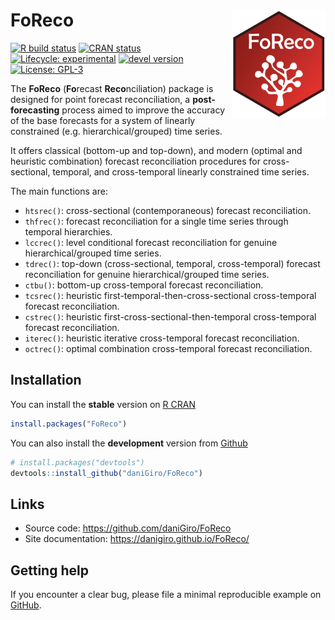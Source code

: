 
<!-- README.md is generated from README.Rmd. Please edit that file -->

# FoReco <img src="man/figures/logo.svg" align="right" alt="logo" width="150" style = "border: none; float: right;">

<!-- badges: start -->

[![R build
status](https://github.com/daniGiro/FoReco/workflows/R-CMD-check/badge.svg)](https://github.com/daniGiro/FoReco/actions)
[![CRAN
status](https://www.r-pkg.org/badges/version/FoReco)](https://CRAN.R-project.org/package=FoReco)
[![Lifecycle:
experimental](https://img.shields.io/badge/lifecycle-experimental-orange.svg)](https://www.tidyverse.org/lifecycle/#experimental)
[![devel
version](https://img.shields.io/badge/devel%20version-0.2.0-blue.svg)](https://github.com/daniGiro/FoReco)
[![License:
GPL-3](https://img.shields.io/badge/license-GPL--3-forestgreen.svg)](https://cran.r-project.org/web/licenses/GPL-3)
<!-- badges: end -->

The **FoReco** (**Fo**recast **Reco**nciliation) package is designed for
point forecast reconciliation, a **post-forecasting** process aimed to
improve the accuracy of the base forecasts for a system of linearly
constrained (e.g. hierarchical/grouped) time series.

It offers classical (bottom-up and top-down), and modern (optimal and
heuristic combination) forecast reconciliation procedures for
cross-sectional, temporal, and cross-temporal linearly constrained time
series.

The main functions are:

-   `htsrec()`: cross-sectional (contemporaneous) forecast
    reconciliation.
-   `thfrec()`: forecast reconciliation for a single time series through
    temporal hierarchies.
-   `lccrec()`: level conditional forecast reconciliation for genuine
    hierarchical/grouped time series.
-   `tdrec()`: top-down (cross-sectional, temporal, cross-temporal)
    forecast reconciliation for genuine hierarchical/grouped time
    series.
-   `ctbu()`: bottom-up cross-temporal forecast reconciliation.
-   `tcsrec()`: heuristic first-temporal-then-cross-sectional
    cross-temporal forecast reconciliation.
-   `cstrec()`: heuristic first-cross-sectional-then-temporal
    cross-temporal forecast reconciliation.
-   `iterec()`: heuristic iterative cross-temporal forecast
    reconciliation.
-   `octrec()`: optimal combination cross-temporal forecast
    reconciliation.

## Installation

You can install the **stable** version on [R
CRAN](https://cran.r-project.org/)

``` r
install.packages("FoReco")
```

You can also install the **development** version from
[Github](https://github.com/daniGiro/FoReco)

``` r
# install.packages("devtools")
devtools::install_github("daniGiro/FoReco")
```

## Links

-   Source code: <https://github.com/daniGiro/FoReco>
-   Site documentation: <https://danigiro.github.io/FoReco/>

## Getting help

If you encounter a clear bug, please file a minimal reproducible example
on [GitHub](https://github.com/daniGiro/FoReco/issues).
